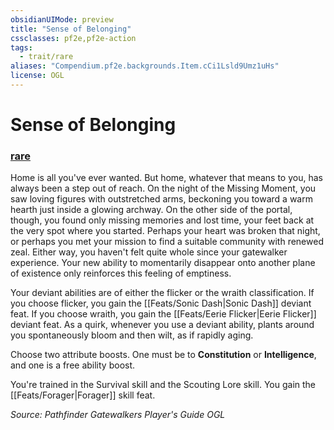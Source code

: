 ```yaml
---
obsidianUIMode: preview
title: "Sense of Belonging"
cssclasses: pf2e,pf2e-action
tags:
  - trait/rare
aliases: "Compendium.pf2e.backgrounds.Item.cCi1Lsld9Umz1uHs"
license: OGL
---
```

# Sense of Belonging

### [rare](rare "Rare Rarity Trait")






Home is all you've ever wanted. But home, whatever that means to you, has always been a step out of reach. On the night of the Missing Moment, you saw loving figures with outstretched arms, beckoning you toward a warm hearth just inside a glowing archway. On the other side of the portal, though, you found only missing memories and lost time, your feet back at the very spot where you started. Perhaps your heart was broken that night, or perhaps you met your mission to find a suitable community with renewed zeal. Either way, you haven't felt quite whole since your gatewalker experience. Your new ability to momentarily disappear onto another plane of existence only reinforces this feeling of emptiness.

Your deviant abilities are of either the flicker or the wraith classification. If you choose flicker, you gain the [[Feats/Sonic Dash|Sonic Dash]] deviant feat. If you choose wraith, you gain the [[Feats/Eerie Flicker|Eerie Flicker]] deviant feat. As a quirk, whenever you use a deviant ability, plants around you spontaneously bloom and then wilt, as if rapidly aging.

Choose two attribute boosts. One must be to **Constitution** or **Intelligence**, and one is a free ability boost.

You're trained in the Survival skill and the Scouting Lore skill. You gain the [[Feats/Forager|Forager]] skill feat.

*Source: Pathfinder Gatewalkers Player's Guide*
*OGL*